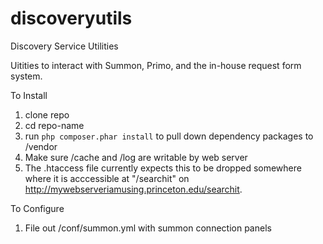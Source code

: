 discoveryutils
==============

Discovery Service Utilities

Uitities to interact with Summon, Primo, and the in-house request form system.

To Install

1. clone repo
2. cd repo-name
3. run ```php composer.phar install``` to pull down dependency packages to /vendor
4. Make sure /cache and /log are writable by web server
5. The .htaccess file currently expects this to be dropped somewhere where it is acccessible at "/searchit" on http://mywebserveriamusing.princeton.edu/searchit.


To Configure
1. File out /conf/summon.yml with summon connection panels 
